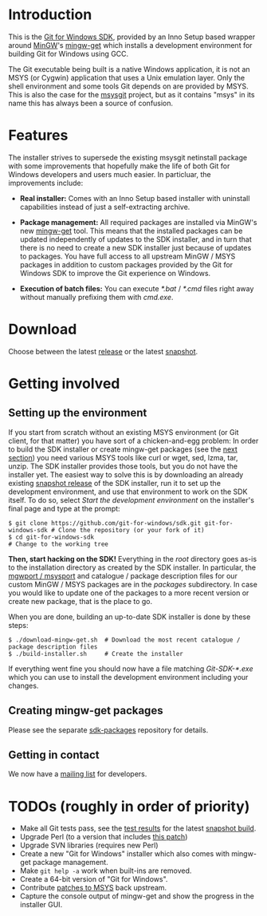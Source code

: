 # Introduction

This is the [Git for Windows SDK](https://github.com/git-for-windows/sdk), provided by an Inno Setup based wrapper around [MinGW](http://www.mingw.org/)'s [mingw-get](http://sourceforge.net/projects/mingw/files/Installer/mingw-get/) which installs a development environment for building Git for Windows using GCC.

The Git executable being built is a native Windows application, it is not an MSYS (or Cygwin) application that uses a Unix emulation layer. Only the shell environment and some tools Git depends on are provided by MSYS. This is also the case for the [msysgit](https://github.com/msysgit/msysgit/) project, but as it contains "msys" in its name this has always been a source of confusion.

# Features

The installer strives to supersede the existing msysgit netinstall package with some improvements that hopefully make the life of both Git for Windows developers and users much easier. In particluar, the improvements include:

* **Real installer:** Comes with an Inno Setup based installer with uninstall capabilities instead of just a self-extracting archive.

* **Package management:** All required packages are installed via MinGW's new [mingw-get](http://sourceforge.net/projects/mingw/files/Installer/mingw-get/) tool. This means that the installed packages can be updated independently of updates to the SDK installer, and in turn that there is no need to create a new SDK installer just because of updates to packages. You have full access to all upstream MinGW / MSYS packages in addition to custom packages provided by the Git for Windows SDK to improve the Git experience on Windows.

* **Execution of batch files:** You can execute _*.bat_ / _*.cmd_ files right away without manually prefixing them with _cmd.exe_.

# Download

Choose between the latest [release](https://github.com/git-for-windows/sdk/releases/latest) or the latest [snapshot](https://dscho.cloudapp.net/job/sdk-build-installer/lastSuccessfulBuild/artifact/download.html).

# Getting involved

## Setting up the environment

If you start from scratch without an existing MSYS environment (or Git client, for that matter) you have sort of a chicken-and-egg problem: In order to build the SDK installer or create mingw-get packages (see the [next section](#creating-mingw-get-packages)) you need various MSYS tools like curl or wget, sed, lzma, tar, unzip. The SDK installer provides those tools, but you do not have the installer yet. The easiest way to solve this is by downloading an already existing [snapshot release](https://dscho.cloudapp.net/job/sdk-build-installer/lastSuccessfulBuild/artifact/download.html) of the SDK installer, run it to set up the development environment, and use that environment to work on the SDK itself. To do so, select _Start the development environment_ on the installer's final page and type at the prompt:

    $ git clone https://github.com/git-for-windows/sdk.git git-for-windows-sdk # Clone the repository (or your fork of it)
    $ cd git-for-windows-sdk                                                   # Change to the working tree

**Then, start hacking on the SDK!** Everything in the _root_ directory goes as-is to the installation directory as created by the SDK installer. In particular, the [mgwport / msysport](http://gitorious.org/mgwport/mgwport/blobs/master/README) and catalogue / package description files for our custom MinGW / MSYS packages are in the _packages_ subdirectory. In case you would like to update one of the packages to a more recent version or create  new package, that is the place to go.

When you are done, building an up-to-date SDK installer is done by these steps:

    $ ./download-mingw-get.sh  # Download the most recent catalogue / package description files
    $ ./build-installer.sh     # Create the installer

If everything went fine you should now have a file matching _Git-SDK-*.exe_ which you can use to install the development environment including your changes.

## Creating mingw-get packages

Please see the separate [sdk-packages](https://github.com/git-for-windows/sdk-packages) repository for details.

## Getting in contact

We now have a [mailing list](https://groups.google.com/group/git-win-sdk) for developers.

# TODOs (roughly in order of priority)

* Make all Git tests pass, see the [test results](https://dscho.cloudapp.net/job/sdk-test-git/lastSuccessfulBuild/) for the latest [snapshot build](https://dscho.cloudapp.net/job/sdk-build-installer/lastSuccessfulBuild/).
* Upgrade Perl (to a version that includes [this patch](https://github.com/msysgit/msysgit/issues/61#issuecomment-10695361))
* Upgrade SVN libraries (requires new Perl)
* Create a new "Git for Windows" installer which also comes with mingw-get package management.
* Make `git help -a` work when built-ins are removed.
* Create a 64-bit version of "Git for Windows".
* Contribute [patches to MSYS](https://github.com/git-for-windows/sdk-packages/tree/master/msys-core) back upstream.
* Capture the console output of mingw-get and show the progress in the installer GUI.
